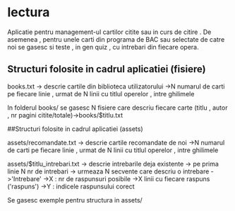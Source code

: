 # lectura

Aplicatie pentru management-ul cartilor citite sau in curs de citire . De asemenea , pentru unele carti din programa de BAC sau selectate de catre noi se gasesc si teste , in gen quiz , cu intrebari din fiecare opera. 

## Structuri folosite in cadrul aplicatiei (fisiere)

books.txt -> descrie cartile din biblioteca utilizatorului
          ->N numarul de carti pe fiecare linie , urmat de N linii cu titlul operelor , intre ghilimele

In folderul books/ se gasesc N fisiere care descriu fiecare carte (titlu , autor , nr pagini citite/totale)->books/$titlu.txt

##Structuri folosite in cadrul aplicatiei (assets)

assets/recomandate.txt -> descrie cartile recomandate de noi
          ->N numarul de carti pe fiecare linie , urmat de N linii cu titlul operelor , intre ghilimele
                  
assets/$titlu_intrebari.txt -> descrie intrebarile deja existente 
                            -> pe prima linie N nr de intrebari
                            -> urmeaza N secvente care descriu o intrebare
                              ->'Intrebare'
                              ->X : nr de raspunsuri posibile
                                ->X linii cu fiecare raspuns ('raspuns')
                              ->Y : indicele raspunsului corect

Se gasesc exemple pentru structura in assets/


